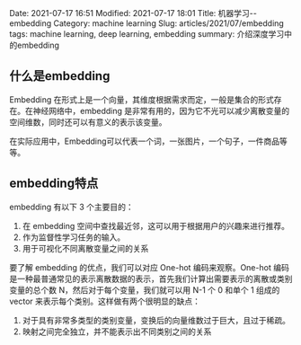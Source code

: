 Date: 2021-07-17 16:51
Modified: 2021-07-17 18:01
Title: 机器学习--embedding
Category: machine learning
Slug: articles/2021/07/embedding
tags: machine learning, deep learning, embedding
summary: 介绍深度学习中的embedding

## 什么是embedding
Embedding 在形式上是一个向量，其维度根据需求而定，一般是集合的形式存在。在神经网络中，embedding 是非常有用的，因为它不光可以减少离散变量的空间维数，同时还可以有意义的表示该变量。

在实际应用中，Embedding可以代表一个词，一张图片，一个句子，一件商品等等。

## embedding特点

embedding 有以下 3 个主要目的：

1. 在 embedding 空间中查找最近邻，这可以用于根据用户的兴趣来进行推荐。
1. 作为监督性学习任务的输入。
1. 用于可视化不同离散变量之间的关系

要了解 embedding 的优点，我们可以对应 One-hot 编码来观察。One-hot 编码是一种最普通常见的表示离散数据的表示，首先我们计算出需要表示的离散或类别变量的总个数 N，然后对于每个变量，我们就可以用 N-1 个 0 和单个 1 组成的 vector 来表示每个类别。这样做有两个很明显的缺点：

1. 对于具有非常多类型的类别变量，变换后的向量维数过于巨大，且过于稀疏。
1. 映射之间完全独立，并不能表示出不同类别之间的关系
